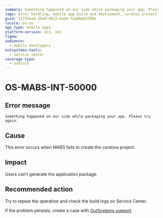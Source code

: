 ```yaml
---
summary: Something happened on our side while packaging your app. Please try again.
tags: error handling, mobile app build and deployment, cordova project, packaging errors
guid: 11755ead-39a9-4813-badd-faa0b842780a
locale: en-us
app_type: mobile apps
platform-version: o11, odc
figma:
audience:
  - mobile developers
outsystems-tools:
  - service center
coverage-type:
  - unblock
---
```


# OS-MABS-INT-50000

## Error message

`Something happened on our side while packaging your app. Please try again.`

## Cause

This error occurs when MABS fails to create the cordova project.

## Impact

Users can't generate the application package.

## Recommended action
Try to repeat the operation and check the build logs on Service Center.

If the problem persists, create a case with [OutSystems support](https://www.outsystems.com/support/portal/open-support-case?ErrorCode=OS-MABS-INT-50000).
